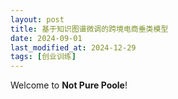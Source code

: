 ```yaml
---
layout: post
title: 基于知识图谱微调的跨境电商垂类模型
date: 2024-09-01
last_modified_at: 2024-12-29
tags: [创业训练]
---
```

Welcome to **Not Pure Poole**! 
